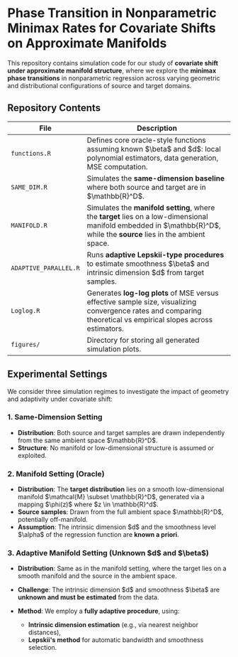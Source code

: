 
# Phase Transition in Nonparametric Minimax Rates for Covariate Shifts on Approximate Manifolds


This repository contains simulation code for our study of **covariate shift under approximate manifold structure**, where we explore the **minimax phase transitions** in nonparametric regression across varying geometric and distributional configurations of source and target domains.


## Repository Contents

| File                    | Description                                                                                                                                                               |
| ----------------------- | ------------------------------------------------------------------------------------------------------------------------------------------------------------------------- |
| `functions.R`           | Defines core oracle-style functions assuming known \$\beta\$ and \$d\$: local polynomial estimators, data generation, MSE computation.                                    |
| `SAME_DIM.R` | Simulates the **same-dimension baseline** where both source and target are in \$\mathbb{R}^D\$.                                                                           |
| `MANIFOLD.R` | Simulates the **manifold setting**, where the **target** lies on a low-dimensional manifold embedded in \$\mathbb{R}^D\$, while the **source** lies in the ambient space. |
| `ADAPTIVE_PARALLEL.R` | Runs **adaptive Lepskii-type procedures** to estimate smoothness \$\beta\$ and intrinsic dimension \$d\$ from target samples.                                             |
| `Loglog.R`         | Generates **log-log plots** of MSE versus effective sample size, visualizing convergence rates and comparing theoretical vs empirical slopes across estimators.           |
| `figures/`              | Directory for storing all generated simulation plots.                                                                                                                     |



## Experimental Settings

We consider three simulation regimes to investigate the impact of geometry and adaptivity under covariate shift:



### 1. Same-Dimension Setting

* **Distribution**: Both source and target samples are drawn independently from the same ambient space \$\mathbb{R}^D\$.
* **Structure**: No manifold or low-dimensional structure is assumed or exploited.



### 2. Manifold Setting (Oracle)

* **Distribution**: The **target distribution** lies on a smooth low-dimensional manifold \$\mathcal{M} \subset \mathbb{R}^D\$, generated via a mapping \$\phi(z)\$ where \$z \in \mathbb{R}^d\$.
* **Source samples**: Drawn from the full ambient space \$\mathbb{R}^D\$, potentially off-manifold.
* **Assumption**: The intrinsic dimension \$d\$ and the smoothness level \$\alpha\$ of the regression function are **known a priori**.




### 3. Adaptive Manifold Setting (Unknown \$d\$ and \$\beta\$)

* **Distribution**: Same as in the manifold setting, where the target lies on a smooth manifold and the source in the ambient space.
* **Challenge**: The intrinsic dimension \$d\$ and smoothness \$\beta\$ are **unknown and must be estimated** from the data.
* **Method**: We employ a **fully adaptive procedure**, using:

  * **Intrinsic dimension estimation** (e.g., via nearest neighbor distances),
  * **Lepskii's method** for automatic bandwidth and smoothness selection.



